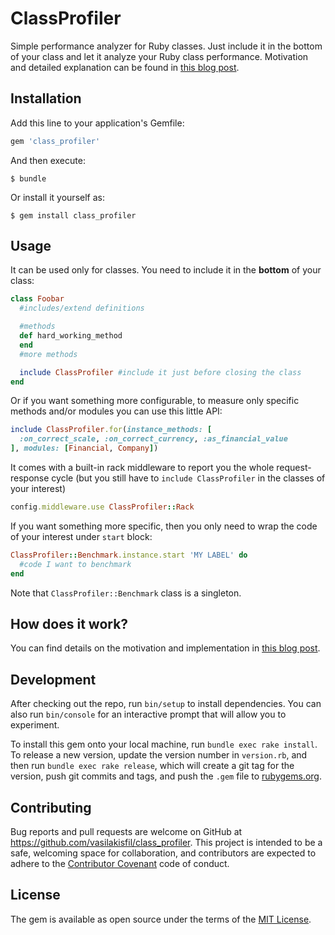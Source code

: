 # ClassProfiler
Simple performance analyzer for Ruby classes. Just include it in the bottom of
your class and let it analyze your Ruby class performance.
Motivation and detailed explanation can be found in [this blog post](https://blog.kollegorna.se/ruby-performance-profiling-an-unorthodox-approach-69c549e3293b).

## Installation

Add this line to your application's Gemfile:

```ruby
gem 'class_profiler'
```

And then execute:

    $ bundle

Or install it yourself as:

    $ gem install class_profiler

## Usage
It can be used only for classes. You need to include it in the **bottom** of your class:

```ruby
class Foobar
  #includes/extend definitions

  #methods
  def hard_working_method
  end
  #more methods

  include ClassProfiler #include it just before closing the class
end
```

Or if you want something more configurable, to measure only specific methods and/or
modules you can use this little API:
```ruby
include ClassProfiler.for(instance_methods: [
  :on_correct_scale, :on_correct_currency, :as_financial_value
], modules: [Financial, Company])
```

It comes with a built-in rack middleware to report you the whole request-response cycle
(but you still have to `include ClassProfiler` in the classes of your interest)

```ruby
config.middleware.use ClassProfiler::Rack
```

If you want something more specific, then you only need to wrap the code of your
interest under `start` block:

```ruby
ClassProfiler::Benchmark.instance.start 'MY LABEL' do
  #code I want to benchmark
end
```

Note that `ClassProfiler::Benchmark` class is a singleton.

## How does it work?
You can find details on the motivation and implementation in [this blog post](https://blog.kollegorna.se/ruby-performance-profiling-an-unorthodox-approach-69c549e3293b).

## Development

After checking out the repo, run `bin/setup` to install dependencies. You can also run `bin/console` for an interactive prompt that will allow you to experiment.

To install this gem onto your local machine, run `bundle exec rake install`. To release a new version, update the version number in `version.rb`, and then run `bundle exec rake release`, which will create a git tag for the version, push git commits and tags, and push the `.gem` file to [rubygems.org](https://rubygems.org).

## Contributing

Bug reports and pull requests are welcome on GitHub at https://github.com/vasilakisfil/class_profiler. This project is intended to be a safe, welcoming space for collaboration, and contributors are expected to adhere to the [Contributor Covenant](http://contributor-covenant.org) code of conduct.


## License

The gem is available as open source under the terms of the [MIT License](http://opensource.org/licenses/MIT).

